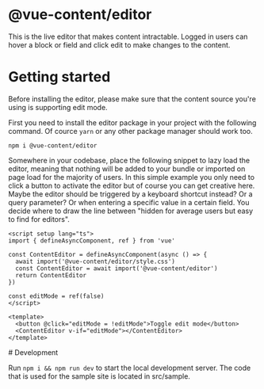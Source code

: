 # @vue-content/editor

This is the live editor that makes content intractable. Logged in users can hover a block or field and click edit to make changes to the content.

# Getting started

Before installing the editor, please make sure that the content source you're using is supporting edit mode. 

First you need to install the editor package in your project with the following command. Of cource `yarn` or any other package manager should work too.

    npm i @vue-content/editor

Somewhere in your codebase, place the following snippet to lazy load the editor, meaning that nothing will be added to your bundle or imported on page load for the majority of users. In this simple example you only need to click a button to activate the editor but of course you can get creative here. Maybe the editor should be triggered by a keyboard shortcut instead? Or a query parameter? Or when entering a specific value in a certain field. You decide where to draw the line between "hidden for average users but easy to find for editors". 

```vue
<script setup lang="ts">
import { defineAsyncComponent, ref } from 'vue'

const ContentEditor = defineAsyncComponent(async () => {
  await import('@vue-content/editor/style.css')
  const ContentEditor = await import('@vue-content/editor')
  return ContentEditor
})

const editMode = ref(false)
</script>

<template>
  <button @click="editMode = !editMode">Toggle edit mode</button>
  <ContentEditor v-if="editMode"></ContentEditor>
</template>
```

# Development

Run `npm i && npm run dev` to start the local development server. The code that is used for the sample site is located in src/sample. 